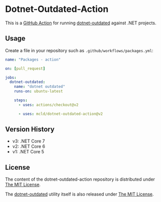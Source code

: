 # Dotnet-Outdated-Action

This is a [GitHub Action](https://docs.github.com/en/free-pro-team@latest/actions) for running [dotnet-outdated](https://github.com/dotnet-outdated/dotnet-outdated) against .NET projects.

## Usage

Create a file in your repository such as `.github/workflows/packages.yml`:

```yaml
name: "Packages - action"

on: [pull_request]

jobs:
  dotnet-outdated:
    name: "dotnet outdated"
    runs-on: ubuntu-latest

    steps:
      - uses: actions/checkout@v2

      - uses: mcld/dotnet-outdated-action@v2
```

## Version History

- v3: .NET Core 7
- v2: .NET Core 6
- v1: .NET Core 5

## License

The content of the dotnet-outdated-action repository is distributed under [The MIT License](http://opensource.org/licenses/MIT).

The [dotnet-outdated](https://github.com/dotnet-outdated/dotnet-outdated) utility itself is also released under [The MIT License](https://github.com/dotnet-outdated/dotnet-outdated/blob/master/LICENSE).

